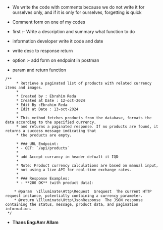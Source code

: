 * We write the code with comments because we do not write it for ourselves only, and if it is only for ourselves, forgetting is quick

* Comment form on one of my codes
* first :- Write a description and summary what function to do 
* information developer write it code and date 
* write desc to response return 
* option :- add form on endpoint in postman 
* param and return function 
```
/**
     * Retrieve a paginated list of products with related currency items and images.
     * 
     * Created by : Ebrahim Reda  
     * Created at Date : 12-oct-2024
     * Edit By :Ebrahim Reda 
     * Edit at Date : 13-oct-2024  
     * 
     * This method fetches products from the database, formats the data according to the specified currency, 
     * and returns a paginated response. If no products are found, it returns a success message indicating that 
     * the products are empty.
  
     * ### URL Endpoint:
     * - GET: `/api/products`
     *
     * add Accept-currancy in header defualt it IQD 
     *
     * Note: Product currency calculations are based on manual input, 
     * not using a live API for real-time exchange rates.
     * 
     * ### Response Examples:
     * - **200 OK** (with product data):
    
    * @param  \Illuminate\Http\Request  $request  The current HTTP request instance, potentially containing a currency parameter.
    * @return \Illuminate\Http\JsonResponse  The JSON response containing the status, message, product data, and pagination information.
 */

```

* **Thans Eng:Amr Allam** 
